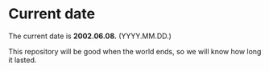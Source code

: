 # Current date

The current date is **2002.06.08.** (YYYY.MM.DD.)

This repository will be good when the world ends, so we will know how long it lasted.
